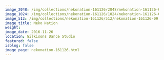 ```yaml
---
image_2048: /img/collections/nekonation-161126/2048/nekonation-161126-09.jpg
image_1024: /img/collections/nekonation-161126/1024/nekonation-161126-09.jpg
image_512: /img/collections/nekonation-161126/512/nekonation-161126-09.jpg
image_title: Neko Nation
weight: 
image_date: 2016-11-26
location: Gilkisons Dance Studio
featured: false
isblog: false
image_page: nekonation-161126.html
---
```

